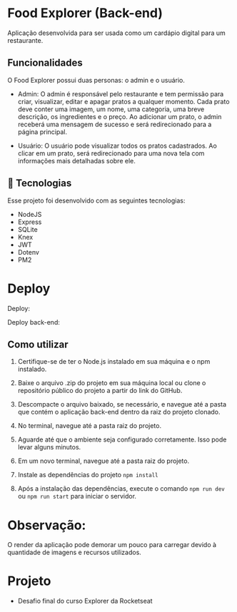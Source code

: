 <h1>
  Food Explorer (Back-end)
</h1>

<p>
  Aplicação desenvolvida para ser usada como um cardápio digital para um restaurante.
</p>


## Funcionalidades

O Food Explorer possui duas personas: o admin e o usuário.

- Admin:
O admin é responsável pelo restaurante e tem permissão para criar, visualizar, editar e apagar pratos a qualquer momento. Cada prato deve conter uma imagem, um nome, uma categoria, uma breve descrição, os ingredientes e o preço. Ao adicionar um prato, o admin receberá uma mensagem de sucesso e será redirecionado para a página principal.

- Usuário:
O usuário pode visualizar todos os pratos cadastrados. Ao clicar em um prato, será redirecionado para uma nova tela com informações mais detalhadas sobre ele.

## 🚀 Tecnologias

Esse projeto foi desenvolvido com as seguintes tecnologias:

- NodeJS
- Express
- SQLite
- Knex
- JWT
- Dotenv
- PM2

# Deploy
Deploy:

Deploy back-end:

## Como utilizar

1. Certifique-se de ter o Node.js instalado em sua máquina e o npm instalado.

2. Baixe o arquivo .zip do projeto em sua máquina local ou clone o repositório público do projeto a partir do link do GitHub.

3. Descompacte o arquivo baixado, se necessário, e navegue até a pasta que contém o aplicação back-end dentro da raiz do projeto clonado.

4. No terminal, navegue até a pasta raiz do projeto.

5. Aguarde até que o ambiente seja configurado corretamente. Isso pode levar alguns minutos.

6. Em um novo terminal, navegue até a pasta raiz do projeto.

7. Instale as dependências do projeto `npm install`

8. Após a instalação das dependências, execute o comando `npm run dev` ou `npm run start` para iniciar o servidor.

# Observação:
O render da aplicação pode demorar um pouco para carregar devido à quantidade de imagens e recursos utilizados.

# Projeto
- Desafio final do curso Explorer da Rocketseat



